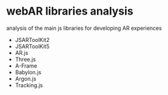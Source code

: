 # webAR libraries analysis
analysis of the main js libraries for developing AR experiences
- JSARToolKit2
- JSARToolKit5
- AR.js
- Three.js
- A-Frame
- Babylon.js
- Argon.js
- Tracking.js
